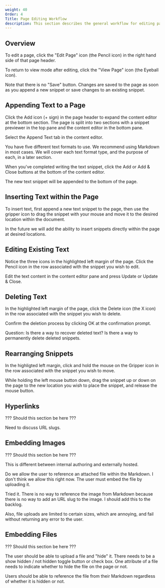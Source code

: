 ```yaml
---
weight: 40
Order: 4
Title: Page Editing Workflow
description: This section describes the general workflow for editing pages and the various actions the user can perform.
---
```

## Overview

To edit a page, click the "Edit Page" icon (the Pencil icon) in the right hand side of that page header.

To return to view mode after editing, click the "View Page" icon (the Eyeball icon).

Note that there is no "Save" button. Changes are saved to the page as soon as you append a new
snippet or save changes to an existing snippet.

## Appending Text to a Page

Click the Add icon (+ sign) in the page header to expand the content editor at the bottom section.
The page is split into two sections with a snippet previewer in the top pane and the content editor
in the bottom pane.

Select the Append Text tab in the content editor.

You have five different text formats to use. We recommend using Markdown in most cases. We will
cover each text format type, and the purpose of each, in a later section.

When you've completed writing the text snippet, click the Add or Add & Close buttons at the bottom
of the content editor.

The new text snippet will be appended to the bottom of the page.

## Inserting Text within the Page

To insert text, first append a new text snippet to the page, then use the gripper icon to drag the
snippet with your mouse and move it to the desired location within the document.

In the future we will add the ability to insert snippets directly within the page at desired locations.

## Editing Existing Text

Notice the three icons in the highlighted left margin of the page. Click the Pencil icon in the
row associated with the snippet you wish to edit.

Edit the text content in the content editor pane and press Update or Update & Close.

## Deleting Text

In the highlighted left margin of the page, click the Delete icon (the X icon) in the row associated
with the snippet you wish to delete.

Confirm the deletion process by clicking OK at the confirmation prompt.

Question: Is there a way to recover deleted text? Is there a way to permanently delete deleted snippets.

## Rearranging Snippets

In the highligted left margin, click and hold the mouse on the Gripper icon in the row associated
with the snippet you wish to move.

While holding the left mouse button down, drag the snippet up or down on the page to the new location
you wish to place the snippet, and release the mouse button.

## Hyperlinks

??? Should this section be here ???

Need to discuss URL slugs.

## Embedding Images

??? Should this section be here ???

This is different between internal authoring and externally hosted.

Do we allow the user to reference an attached file within the Markdown. I don't think we allow
this right now. The user must embed the file by uploading it.

Tried it. There is no way to reference the image from Markdown because there is no way to add
an URL slug to the image. I should add this to the backlog.

Also, file uploads are limited to certain sizes, which are annoying, and fail without returning
any error to the user.

## Embedding Files

??? Should this section be here ???

The user should be able to upload a file and "hide" it. There needs to be a show hidden / not hidden
toggle button or check box. One attribute of a file needs to indicate whether to hide the file on 
the page or not.

Users should be able to reference the file from their Markdown regardless of whether it is hidden
or not.
